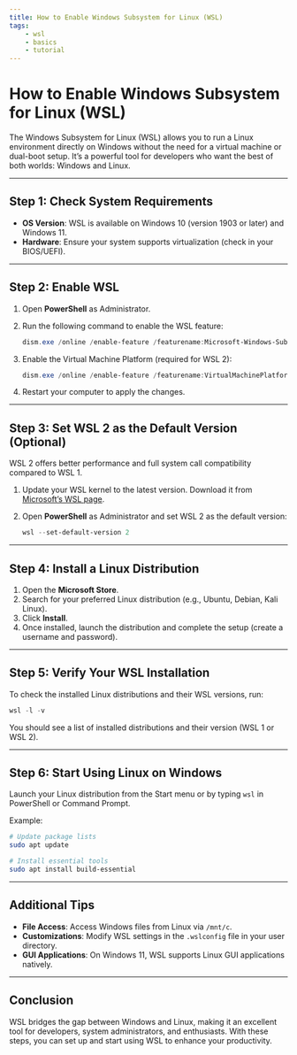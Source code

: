 ```yaml
---
title: How to Enable Windows Subsystem for Linux (WSL)
tags:
    - wsl
    - basics
    - tutorial
---
```

# How to Enable Windows Subsystem for Linux (WSL)

The Windows Subsystem for Linux (WSL) allows you to run a Linux environment directly on Windows without the need for a virtual machine or dual-boot setup. It’s a powerful tool for developers who want the best of both worlds: Windows and Linux.

---

## Step 1: Check System Requirements

- **OS Version**: WSL is available on Windows 10 (version 1903 or later) and Windows 11.
- **Hardware**: Ensure your system supports virtualization (check in your BIOS/UEFI).

---

## Step 2: Enable WSL

1. Open **PowerShell** as Administrator.
2. Run the following command to enable the WSL feature:

    ```powershell
    dism.exe /online /enable-feature /featurename:Microsoft-Windows-Subsystem-Linux /all /norestart
    ```

3. Enable the Virtual Machine Platform (required for WSL 2):

    ```powershell
    dism.exe /online /enable-feature /featurename:VirtualMachinePlatform /all /norestart
    ```

4. Restart your computer to apply the changes.

---

## Step 3: Set WSL 2 as the Default Version (Optional)

WSL 2 offers better performance and full system call compatibility compared to WSL 1.

1. Update your WSL kernel to the latest version. Download it from [Microsoft’s WSL page](https://aka.ms/wsl2kernel).
2. Open **PowerShell** as Administrator and set WSL 2 as the default version:

    ```powershell
    wsl --set-default-version 2
    ```

---

## Step 4: Install a Linux Distribution

1. Open the **Microsoft Store**.
2. Search for your preferred Linux distribution (e.g., Ubuntu, Debian, Kali Linux).
3. Click **Install**.
4. Once installed, launch the distribution and complete the setup (create a username and password).

---

## Step 5: Verify Your WSL Installation

To check the installed Linux distributions and their WSL versions, run:

```powershell
wsl -l -v
```

You should see a list of installed distributions and their version (WSL 1 or WSL 2).

---

## Step 6: Start Using Linux on Windows

Launch your Linux distribution from the Start menu or by typing `wsl` in PowerShell or Command Prompt.

Example:
```bash
# Update package lists
sudo apt update

# Install essential tools
sudo apt install build-essential
```

---

## Additional Tips

- **File Access**: Access Windows files from Linux via `/mnt/c`.
- **Customizations**: Modify WSL settings in the `.wslconfig` file in your user directory.
- **GUI Applications**: On Windows 11, WSL supports Linux GUI applications natively.

---

## Conclusion

WSL bridges the gap between Windows and Linux, making it an excellent tool for developers, system administrators, and enthusiasts. With these steps, you can set up and start using WSL to enhance your productivity.
